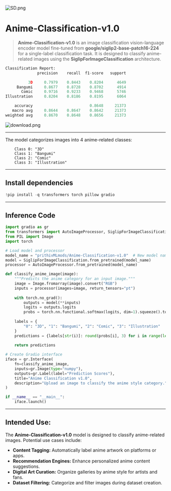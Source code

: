![SD.png](https://cdn-uploads.huggingface.co/production/uploads/65bb837dbfb878f46c77de4c/JALO6mW1WZSHjUxsotxW2.png)

# **Anime-Classification-v1.0**

> **Anime-Classification-v1.0** is an image classification vision-language encoder model fine-tuned from **google/siglip2-base-patch16-224** for a single-label classification task. It is designed to classify anime-related images using the **SiglipForImageClassification** architecture.

```py
Classification Report:
              precision    recall  f1-score   support

          3D     0.7979    0.8443    0.8204      4649
     Bangumi     0.8677    0.8728    0.8702      4914
       Comic     0.9716    0.9233    0.9468      5746
Illustration     0.8204    0.8186    0.8195      6064

    accuracy                         0.8648     21373
   macro avg     0.8644    0.8647    0.8642     21373
weighted avg     0.8670    0.8648    0.8656     21373
```

![download.png](https://cdn-uploads.huggingface.co/production/uploads/65bb837dbfb878f46c77de4c/5jH61328ZIygBR0ExlWVv.png)

---

The model categorizes images into 4 anime-related classes:

```
    Class 0: "3D"
    Class 1: "Bangumi"
    Class 2: "Comic"
    Class 3: "Illustration"
```

---

## **Install dependencies**

```python
!pip install -q transformers torch pillow gradio
```

---

## **Inference Code**

```python
import gradio as gr
from transformers import AutoImageProcessor, SiglipForImageClassification
from PIL import Image
import torch

# Load model and processor
model_name = "prithivMLmods/Anime-Classification-v1.0"  # New model name
model = SiglipForImageClassification.from_pretrained(model_name)
processor = AutoImageProcessor.from_pretrained(model_name)

def classify_anime_image(image):
    """Predicts the anime category for an input image."""
    image = Image.fromarray(image).convert("RGB")
    inputs = processor(images=image, return_tensors="pt")
    
    with torch.no_grad():
        outputs = model(**inputs)
        logits = outputs.logits
        probs = torch.nn.functional.softmax(logits, dim=1).squeeze().tolist()
    
    labels = {
        "0": "3D", "1": "Bangumi", "2": "Comic", "3": "Illustration"
    }
    predictions = {labels[str(i)]: round(probs[i], 3) for i in range(len(probs))}
    
    return predictions

# Create Gradio interface
iface = gr.Interface(
    fn=classify_anime_image,
    inputs=gr.Image(type="numpy"),
    outputs=gr.Label(label="Prediction Scores"),
    title="Anime Classification v1.0",
    description="Upload an image to classify the anime style category."
)

if __name__ == "__main__":
    iface.launch()
```

---

## **Intended Use:**

The **Anime-Classification-v1.0** model is designed to classify anime-related images. Potential use cases include:

- **Content Tagging:** Automatically label anime artwork on platforms or apps.
- **Recommendation Engines:** Enhance personalized anime content suggestions.
- **Digital Art Curation:** Organize galleries by anime style for artists and fans.
- **Dataset Filtering:** Categorize and filter images during dataset creation.
